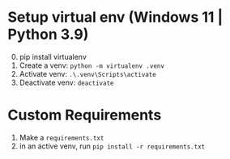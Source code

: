 # Setup virtual env (Windows 11 | Python 3.9)
0. pip install virtualenv
1. Create a venv: `python -m virtualenv .venv`
2. Activate venv: `.\.venv\Scripts\activate`
3. Deactivate venv: `deactivate`

# Custom Requirements
1. Make a `requirements.txt`
2. in an active venv, run `pip install -r requirements.txt`

